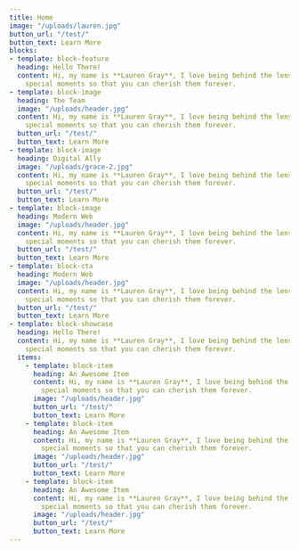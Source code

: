 ```yaml
---
title: Home
image: "/uploads/lauren.jpg"
button_url: "/test/"
button_text: Learn More
blocks:
- template: block-feature
  heading: Hello There!
  content: Hi, my name is **Lauren Gray**, I love being behind the lens, capturing
    special moments so that you can cherish them forever.
- template: block-image
  heading: The Team
  image: "/uploads/header.jpg"
  content: Hi, my name is **Lauren Gray**, I love being behind the lens, capturing
    special moments so that you can cherish them forever.
  button_url: "/test/"
  button_text: Learn More
- template: block-image
  heading: Digital Ally
  image: "/uploads/grace-2.jpg"
  content: Hi, my name is **Lauren Gray**, I love being behind the lens, capturing
    special moments so that you can cherish them forever.
  button_url: "/test/"
  button_text: Learn More
- template: block-image
  heading: Modern Web
  image: "/uploads/header.jpg"
  content: Hi, my name is **Lauren Gray**, I love being behind the lens, capturing
    special moments so that you can cherish them forever.
  button_url: "/test/"
  button_text: Learn More
- template: block-cta
  heading: Modern Web
  image: "/uploads/header.jpg"
  content: Hi, my name is **Lauren Gray**, I love being behind the lens, capturing
    special moments so that you can cherish them forever.
  button_url: "/test/"
  button_text: Learn More
- template: block-showcase
  heading: Hello There!
  content: Hi, my name is **Lauren Gray**, I love being behind the lens, capturing
    special moments so that you can cherish them forever.
  items:
    - template: block-item
      heading: An Awesome Item
      content: Hi, my name is **Lauren Gray**, I love being behind the lens, capturing
        special moments so that you can cherish them forever.
      image: "/uploads/header.jpg"
      button_url: "/test/"
      button_text: Learn More
    - template: block-item
      heading: An Awesome Item
      content: Hi, my name is **Lauren Gray**, I love being behind the lens, capturing
        special moments so that you can cherish them forever.
      image: "/uploads/header.jpg"
      button_url: "/test/"
      button_text: Learn More
    - template: block-item
      heading: An Awesome Item
      content: Hi, my name is **Lauren Gray**, I love being behind the lens, capturing
        special moments so that you can cherish them forever.
      image: "/uploads/header.jpg"
      button_url: "/test/"
      button_text: Learn More
---
```

